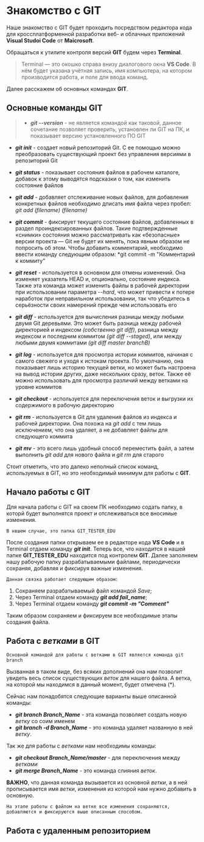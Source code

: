 # Знакомство с GIT
Наше знакомство с GIT будет проходить посредством редактора кода для кроссплатформенной разработки веб- и облачных приложений **Visual Studoi Code** от **Maicrosoft**.

Обращаться к утилите контроля версий **GIT** будем через **Terminal**. 
> Terminal — это окошко справа внизу диалогового окна **VS Code**. В нём будет указана учётная запись, имя компьютера, на котором производится работа, и поле для ввода команд.

Далее расскажем об основных командах **GIT**.
## Основные команды GIT
> - _**git --version**_ - не является командой как таковой, данное сочетание позволяет проверить, установлен ли GIT на ПК, и показывает версию установленного ПО GIT

- _**git init**_ - создает новый репозиторий Git. С ее помощью можно преобразовать существующий проект без управления версиями в репозиторий Git

- _**git status**_ - показывает состояния файлов в рабочем каталоге, добавок к этому выводятся подсказки о том, как изменить состояние файлов

- _**git add**_ - добавляет отслеживание новых файлов, для добавления конкретных файлов необходимо дписать имя файла через пробел: *git add (filename) (filename)*

- _**git commit**_ - фиксирует текущего состояние файлов, добавленных в раздел проиндексированных файлов. Такие подтвержденные «снимки» состояния можно рассматривать как «безопасные» версии проекта — Git не будет их менять, пока явным образом не попросить об этом. Чтобы добавить комментарий, необходимо ввести команду следующим образом: *git commit -m "Комментарий к коммиту"

- _**git reset**_ - используется в основном для отмены изменений. Она изменяет указатель HEAD и, опционально, состояние индекса. Также эта команда может изменить файлы в рабочей директории при использовании параметра *--hard*, что может привести к потере наработок при неправильном использовании, так что убедитесь в серьёзности своих намерений прежде чем использовать его

- _**git diff**_ - используется для вычисления разницы между любыми двумя Git деревьями. Это может быть разница между рабочей директорией и индексом *(собственно git diff)*, разница между индексом и последним коммитом *(git diff --staged)*, или между любыми двумя коммитами *(git diff master branchB)*

- _**git log**_ - используется для просмотра истории коммитов, начиная с самого свежего и уходя к истокам проекта. По умолчанию, она показывает лишь историю текущей ветки, но может быть настроена на вывод истории других, даже нескольких сразу, веток. Также её можно использовать для просмотра различий между ветками на уровне коммитов

- _**git checkout**_ - используется для переключения веток и выгрузки их содержимого в рабочую директорию

- _**git rm**_ - используется в Git для удаления файлов из индекса и рабочей директории. Она похожа на *git add* с тем лишь исключением, что она удаляет, а не добавляет файлы для следующего коммита

- _**git mv**_ - это всего лишь удобный способ переместить файл, а затем выполнить *git add* для нового файла и *git rm* для старого

Стоит отметить, что это далеко неполный список команд, используемых в GIT, но это необходимый минимум для работы с **GIT**.
## Начало работы с GIT
Для начала работы с GIT на своем ПК необходимо содать папку, в которй будет выполнятся проект и отслеживаться все вносимые изменения.

    В нвшем случае, это папка GIT_TESTER_EDU

После создания папки открываем ее в редакторе кода **VS Code** и в Terminal отдаем команду _**git init**_. Теперь все, что находится в нашей папке **GIT_TESTER_EDU** находится под контролем **GIT**.
Далее заполняем нашу рабочую папку разрабатываемыми файлами, периодически сохраняя, добавляя и фиксируя важные изменения.

    Данная связка работает следующим образом:

1. Сохраняем разрабатываемый файл командой _Save_;
2. Через Terminal отдаем команду _**git add fail_name**_;
3. Через Terminal отдаем команду _**git commit -m "Comment"**_

Таким образом сохраняем и фиксируем все необходимые этапы создания файла.
## Работа с _ветками_ в GIT

    Основной командой для работы с ветками в GIT является команда git branch

Вызванная в таком виде, без всяких дополнений она нам позволит увидеть весь список существующих _веток_ для нашего файла. А ветка, на которой мы находимся в данный момент, будет отмечена (*).

Сейчас нам понадобятся следующие варианты выше описанной команды:
- _**git branch Branch_Name**_ - эта команда позволяет создать новую _ветку_ со соим именем
- _**git branch -d Branch_Name**_ - это команда удаляет названную в ней _ветку_.

Так же для работы с _ветками_ нам необходимы команды:
- _**git checkout Branch_Name/master**_ - для переключения между _ветками_
- _**git merge Branch_Name**_ - это команда слияния _веток_.

**ВАЖНО**, что данная команда вызывается из основной _ветки_, а в ней прописывается имя _ветки_, изменения из которой нам нужно добавить в основную.

    На этапе работы с файлом на ветке все изменения сохраняются, добавляются и фиксируются выше описанным способом.

 ## Работа с удаленным репозиторием   
